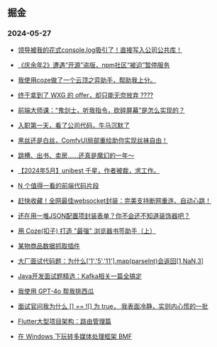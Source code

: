 ## 掘金 
### 2024-05-27

+ [领导被我的花式console.log吸引了！直接写入公司公共库！](https://juejin.im/post/7371716384847364147)

+ [《庆余年2》遭遇“开源”盗版，npm社区“被迫”暂停服务](https://juejin.im/post/7371074808149917750)

+ [我使用coze做了一个云顶之弈助手，帮助我上分。](https://juejin.im/post/7370244444282667034)

+ [终于拿到了 WXG 的 offer，却只能无奈放弃 ????](https://juejin.im/post/7370682998990553100)

+ [前端大师课：“鬼剑士，听我指令，砍碎屏幕”是怎么实现的？](https://juejin.im/post/7371423076661542952)

+ [入职第一天，看了公司代码，牛马沉默了](https://juejin.im/post/7371986999164928010)

+ [黑丝还是白丝，ComfyUI局部重绘助你实现丝袜自由！](https://juejin.im/post/7370516186909622313)

+ [跳槽、出书、卖房......还真是魔幻的一年～](https://juejin.im/post/7369984692718616576)

+ [【2024年5月】unibest 千星，作者被裁，求工作。](https://juejin.im/post/7371698970975010843)

+ [N 个值得一看的前端代码片段](https://juejin.im/post/7371312967781777418)

+ [赶快收藏！全网最佳websocket封装：完美支持断网重连、自动心跳！](https://juejin.im/post/7371365854012276747)

+ [还在用一堆JSON配置项封装表单？你不会还不知道装饰器吧？](https://juejin.im/post/7370170468781506575)

+ [用 Coze(扣子) 打造 "最强" 浏览器书签助手（上）](https://juejin.im/post/7369868541933338639)

+ [某物商品数据抓取插件](https://juejin.im/post/7369865018765312034)

+ [大厂面试代码题：为什么['1','5','11'].map(parseInt)会返回[1,NaN,3]](https://juejin.im/post/7370630910071373874)

+ [Java开发面试题精选：Kafka相关一篇全搞定](https://juejin.im/post/7369884289712324659)

+ [我使用 GPT-4o 帮我挑西瓜](https://juejin.im/post/7370327567763816498)

+ [面试官问我为什么 [] == ![] 为 true， 我表面冷静，实则内心慌的一批](https://juejin.im/post/7371312966364332042)

+ [Flutter大型项目架构：路由管理篇](https://juejin.im/post/7369856197514543139)

+ [在 Windows 下玩转多媒体处理框架 BMF](https://juejin.im/post/7371640570421755913)

